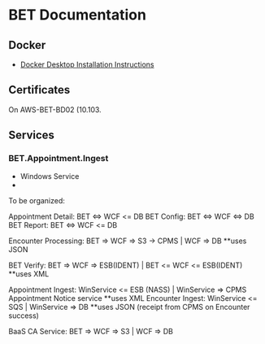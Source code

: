 # BET Documentation

## Docker
* [Docker Desktop Installation Instructions]([http://nsc-ldsk-c1-03.cis1.cisr.uscis.dhs.gov/prefserver/Documentation/Docker%20for%20Desktop%202.2.0.3%20Install.pdf](http://nsc-ldsk-c1-03.cis1.cisr.uscis.dhs.gov/prefserver/Documentation/Docker%20for%20Desktop%202.2.0.3%20Install.pdf))

## Certificates
On AWS-BET-BD02 (10.103.

## Services
### BET.Appointment.Ingest
* Windows Service
* 



To be organized:

Appointment Detail: BET <=> WCF <= DB
BET Config: BET <=> WCF <=> DB
BET Report: BET <=> WCF <= DB

Encounter Processing: BET => WCF => S3 -> CPMS | WCF => DB **uses JSON

BET Verify: BET => WCF => ESB(IDENT) | BET <= WCF <= ESB(IDENT) **uses XML

Appointment Ingest: WinService <= ESB (NASS) | WinService => CPMS Appointment Notice service **uses XML
Encounter Ingest: WinService <= SQS | WinService => DB **uses JSON (receipt from CPMS on Encounter success)

BaaS CA Service: BET => WCF => S3 | WCF => DB
<!--stackedit_data:
eyJoaXN0b3J5IjpbLTEzNzUwMTIwNjMsLTcxMjU3MTcyMyw4Mj
U0MTA0NTIsMTA1MDk1MTk5MSwxNTMyMzY3ODk0XX0=
-->